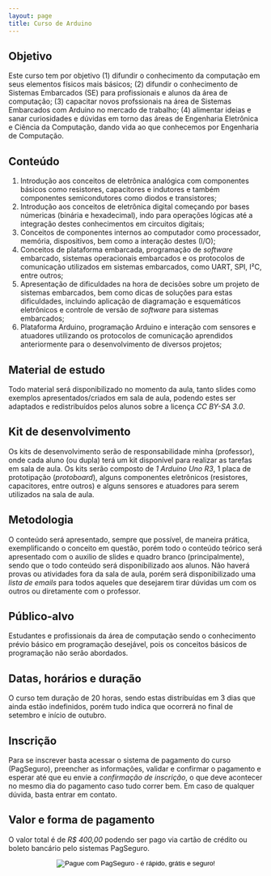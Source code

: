 ```yaml
---
layout: page
title: Curso de Arduino
---
```


## Objetivo

Este curso tem por objetivo (1) difundir o conhecimento da computação em seus
elementos físicos mais básicos; (2) difundir o conhecimento de Sistemas
Embarcados (SE) para profissionais e alunos da área de computação; (3) capacitar
novos profssionais na área de Sistemas Embarcados com Arduino no mercado de
trabalho; (4) alimentar ideias e sanar curiosidades e dúvidas em torno das áreas
de Engenharia Eletrônica e Ciência da Computação, dando vida ao que conhecemos
por Engenharia de Computação.

## Conteúdo

1. Introdução aos conceitos de eletrônica analógica com componentes básicos como
   resistores, capacitores e indutores e também componentes semicondutores como
   diodos e transistores;
2. Introdução aos conceitos de eletrônica digital começando por bases númericas
   (binária e hexadecimal), indo para operações lógicas até a integração destes
   conhecimentos em circuitos digitais;
3. Conceitos de componentes internos ao computador como processador, memória,
   dispositivos, bem como a interação destes (I/O);
4. Conceitos de plataforma embarcada, programação de _software_ embarcado,
   sistemas operacionais embarcados e os protocolos de comunicação utilizados em
   sistemas embarcados, como UART, SPI, I²C, entre outros;
5. Apresentação de dificuldades na hora de decisões sobre um projeto de sistemas
   embarcados, bem como dicas de soluções para estas dificuldades, incluindo
   aplicação de diagramação e esquemáticos eletrônicos e controle de versão de
   _software_ para sistemas embarcados;
6. Plataforma Arduino, programação Arduino e interação com sensores e atuadores
   utilizando os protocolos de comunicação aprendidos anteriormente para o
   desenvolvimento de diversos projetos;

## Material de estudo

Todo material será disponibilizado no momento da aula, tanto slides como
exemplos apresentados/criados em sala de aula, podendo estes ser adaptados e
redistribuídos pelos alunos sobre a licença *CC BY-SA 3.0*.

## Kit de desenvolvimento

Os kits de desenvolvimento serão de responsabilidade minha (professor), onde
cada aluno (ou dupla) terá um kit disponível para realizar as tarefas em sala de
aula. Os kits serão composto de *1 Arduino Uno R3*, 1 placa de prototipação
(_protoboard_), alguns componentes eletrônicos (resistores, capacitores, entre
outros) e alguns sensores e atuadores para serem utilizados na sala de aula.

## Metodologia

O conteúdo será apresentado, sempre que possível, de maneira prática,
exemplificando o conceito em questão, porém todo o conteúdo teórico será
apresentado com o auxilio de slides e quadro branco (principalmente), sendo que
o todo conteúdo será disponibilizado aos alunos. Não haverá provas ou atividades
fora da sala de aula, porém será disponibilizado uma *lista de emails* para todos
aqueles que desejarem tirar dúvidas um com os outros ou diretamente com o
professor.

## Público-alvo

Estudantes e profissionais da área de computação sendo o conhecimento prévio
básico em programação desejável, pois os conceitos básicos de programação não
serão abordados.

## Datas, horários e duração

O curso tem duração de 20 horas, sendo estas distribuídas em 3 dias que ainda
estão indefinidos, porém tudo indica que ocorrerá no final de setembro e início
de outubro.

## Inscrição

Para se inscrever basta acessar o sistema de pagamento do curso (PagSeguro),
preencher as informações, validar e confirmar o pagamento e esperar até que eu
envie a *confirmação de inscrição*, o que deve acontecer no mesmo dia do
pagamento caso tudo correr bem. Em caso de qualquer dúvida, basta entrar em
contato.

## Valor e forma de pagamento

O valor total é de *R$ 400,00* podendo ser pago via cartão de crédito ou boleto
bancário pelo sistemas PagSeguro.

<div align="center">
<!-- INICIO FORMULARIO BOTAO PAGSEGURO -->
<form action="https://pagseguro.uol.com.br/checkout/v2/payment.html"
method="post">
<!-- NÃO EDITE OS COMANDOS DAS LINHAS ABAIXO -->
<input type="hidden" name="code" value="F71575106A6AF26CC49B2FAA1A0EB4B2" />
<input type="hidden" name="iot" value="button" />
<input type="image"
src="https://stc.pagseguro.uol.com.br/public/img/botoes/pagamentos/120x53-comprar-preto.gif"
name="submit" alt="Pague com PagSeguro - é rápido, grátis e seguro!" />
</form>
<!-- FINAL FORMULARIO BOTAO PAGSEGURO -->
</div>
